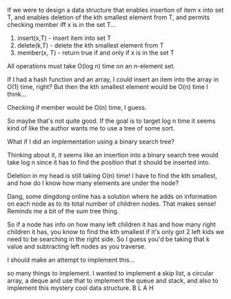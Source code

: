 If we were to design a data structure that enables insertion of item x into set T, and enables deletion of the kth smallest element from T, and permits checking member iff x is in the set T...

1. insert(x,T) - insert item into set T
2. delete(k,T) - delete the kth smallest element from T
3. member(x, T) - return true if and only if x is in the set T

All operations must take O(log n) time on an n-element set. 

If I had a hash function and an array, I could insert an item into the array in O(1) time, right? But then the kth smallest element would be O(n) time I think... 

Checking if member would be O(n) time, I guess. 

So maybe that's not quite good. If the goal is to target log n time it seems kind of like the author wants me to use a tree of some sort. 

What if I did an implementation using a binary search tree? 

Thinking about it, it seems like an insertion into a binary search tree would take log n since it has to find the position that it should be inserted into. 

Deletion in my head is still taking O(n) time! I have to find the kth smallest, and how do I know how many elements are under the node? 

Dang, some dingdong online has a solution where he adds on information on each node as to its total number of children nodes. That makes sense! Reminds me a bit of the sum tree thing. 

So if a node has info on how many left children it has and how many right children it has, you know to find the kth smallest if it's only got 2 left kids we need to be searching in the right side. So I guess you'd be taking that k value and subtracting left nodes as you traverse. 

I should make an attempt to implement this...

so many things to implement. I wanted to implement a skip list, a circular array, a deque and use that to implement the queue and stack, and also to implement this mystery cool data structure. B L A H